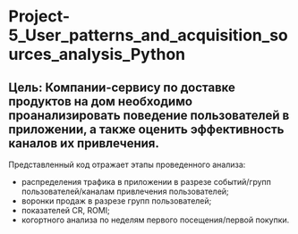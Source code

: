 # Project-5_User_patterns_and_acquisition_sources_analysis_Python

## Цель: Компании-сервису по доставке продуктов на дом необходимо проанализировать поведение пользователей в приложении, а также оценить эффективность каналов их привлечения.

Представленный код отражает этапы проведенного анализа:
- распределения трафика в приложении в разрезе событий/групп пользователей/каналам привлечения пользователей;
- воронки продаж в разрезе групп пользователей;
- показателей CR, ROMI;
- когортного анализа по неделям первого посещения/первой покупки.
